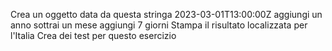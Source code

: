 Crea un oggetto data da questa stringa 2023-03-01T13:00:00Z
aggiungi un anno
sottrai un mese
aggiungi 7 giorni
Stampa il risultato localizzata per l'Italia
Crea dei test per questo esercizio
